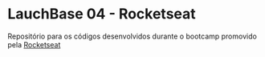 # LauchBase 04 - Rocketseat 

Repositório para os códigos desenvolvidos durante o bootcamp promovido pela [Rocketseat](https://rocketseat.com.br/) 